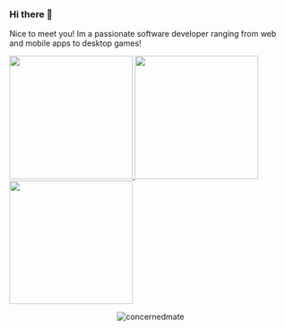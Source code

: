 ### Hi there 👋
Nice to meet you! Im a passionate software developer ranging from web and mobile apps to desktop games!


<p align="left">
<a href="https://github.com/concernedmate">
  <img height="220em" src="https://github-readme-stats.vercel.app/api?username=concernedmate"/>
  <img height="220em" src="https://github-readme-stats.vercel.app/api?username=anuraghazra"/>
  <img height="220em" src="https://github-readme-stats.vercel.app/api/top-langs/?username=concernedmate&hide=html"/>
</a>
</p>
</p>

<p align="center"><img alt="concernedmate"  src="https://komarev.com/ghpvc/?username=concernedmate&label=Profile%20views&color=0e75b6&style=flat"/></p>
<!--
**concernedmate/concernedmate** is a ✨ _special_ ✨ repository because its `README.md` (this file) appears on your GitHub profile.

Here are some ideas to get you started:

- 🔭 I’m currently working on ...
- 🌱 I’m currently learning ...
- 👯 I’m looking to collaborate on ...
- 🤔 I’m looking for help with ...
- 💬 Ask me about ...
- 📫 How to reach me: ...
- 😄 Pronouns: ...
- ⚡ Fun fact: ...
-->
